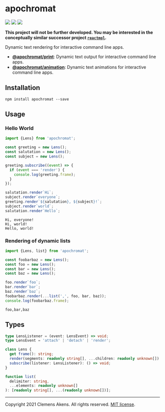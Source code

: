 # apochromat

[![][ci-badge]][ci-link] [![][version-badge]][version-link]
[![][license-badge]][license-link]

[ci-badge]: https://github.com/clebert/apochromat/workflows/CI/badge.svg
[ci-link]: https://github.com/clebert/apochromat
[version-badge]: https://badgen.net/npm/v/apochromat
[version-link]: https://www.npmjs.com/package/apochromat
[license-badge]: https://badgen.net/npm/license/apochromat
[license-link]: https://github.com/clebert/apochromat/blob/master/LICENSE.md

**This project will not be further developed. You may be interested in the
conceptually similar successor project
[`reactmpl`](https://github.com/clebert/reactmpl).**

Dynamic text rendering for interactive command line apps.

- [**@apochromat/print**][apochromat-print]: Dynamic text output for interactive
  command line apps.
- [**@apochromat/animation**][apochromat-animation]: Dynamic text animations for
  interactive command line apps.

[apochromat-animation]: https://github.com/clebert/apochromat-animation
[apochromat-print]: https://github.com/clebert/apochromat-print

## Installation

```
npm install apochromat --save
```

## Usage

### Hello World

```js
import {Lens} from 'apochromat';

const greeting = new Lens();
const salutation = new Lens();
const subject = new Lens();

greeting.subscribe((event) => {
  if (event === 'render') {
    console.log(greeting.frame);
  }
});

salutation.render`Hi`;
subject.render`everyone`;
greeting.render`${salutation}, ${subject}!`;
subject.render`world`;
salutation.render`Hello`;
```

```
Hi, everyone!
Hi, world!
Hello, world!
```

### Rendering of dynamic lists

```js
import {Lens, list} from 'apochromat';

const foobarbaz = new Lens();
const foo = new Lens();
const bar = new Lens();
const baz = new Lens();

foo.render`foo`;
bar.render`bar`;
baz.render`baz`;
foobarbaz.render(...list(',', foo, bar, baz));
console.log(foobarbaz.frame);
```

```
foo,bar,baz
```

## Types

```ts
type LensListener = (event: LensEvent) => void;
type LensEvent = 'attach' | 'detach' | 'render';

class Lens {
  get frame(): string;
  render(segments: readonly string[], ...children: readonly unknown[]): boolean;
  subscribe(listener: LensListener): () => void;
}
```

```ts
function list(
  delimiter: string,
  ...elements: readonly unknown[]
): [readonly string[], ...(readonly unknown[])];
```

---

Copyright 2021 Clemens Akens. All rights reserved.
[MIT license](https://github.com/clebert/apochromat/blob/master/LICENSE.md).
